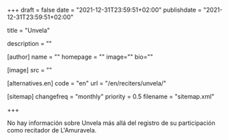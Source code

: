 +++
draft = false
date = "2021-12-31T23:59:51+02:00"
publishdate = "2021-12-31T23:59:51+02:00"

title = "Unvela"

description = ""

[author]
    name = ""
    homepage = ""
    image=""
    bio=""

[image]
    src = ""

[alternatives.en]
    code = "en"
    url = "/en/reciters/unvela/"

[sitemap]
  changefreq = "monthly"
  priority = 0.5
  filename = "sitemap.xml"

+++

No hay información sobre Unvela más allá del registro de su participación como recitador de L'Amuravela.